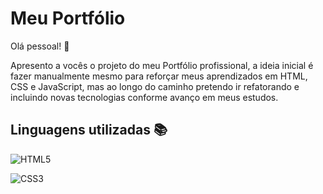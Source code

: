 
# Meu Portfólio

Olá pessoal! 👋

Apresento a vocês o projeto do meu Portfólio profissional, a ideia inicial é fazer manualmente mesmo para reforçar meus aprendizados em HTML, CSS e JavaScript, mas ao longo do caminho pretendo ir refatorando e incluindo novas tecnologias conforme avanço em meus estudos.


## Linguagens utilizadas 📚

![HTML5](https://img.shields.io/badge/HTML5-E34F26?style=for-the-badge&logo=html5&logoColor=white)

![CSS3](https://img.shields.io/badge/CSS3-1572B6?style=for-the-badge&logo=css3&logoColor=white)
